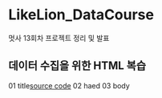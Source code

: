 # LikeLion_DataCourse
멋사 13회차 프로젝트 정리 및 발표

## 데이터 수집을 위한 HTML 복습
   01 title[source code](https://github.com/YoonJinhoon/LikeLion_13th_DataCourse/blob/main/02_html.html)
      02 haed
      03 body 
